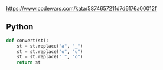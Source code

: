 https://www.codewars.com/kata/5874657211d7d6176a00012f

## Python
```python
def convert(st):
    st = st.replace("a", "_")
    st = st.replace("o", "u")
    st = st.replace("_", "o")
    return st
```
